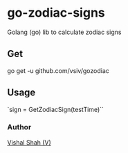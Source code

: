 # go-zodiac-signs
Golang (go) lib to calculate zodiac signs

## Get
go get -u github.com/vsiv/gozodiac

## Usage
`sign = GetZodiacSign(testTime)``

### Author
[Vishal Shah (V)](http://www.vishalshah.org)
